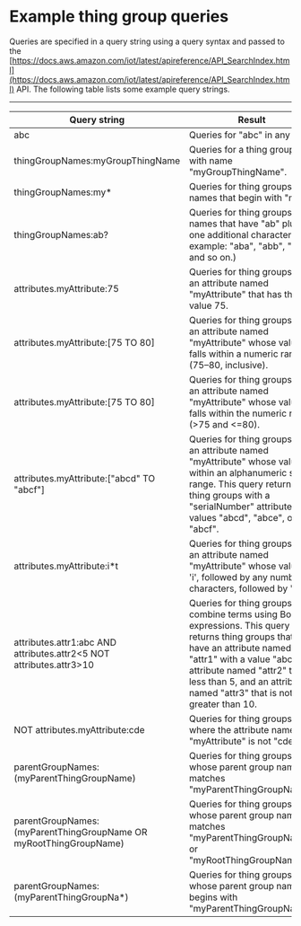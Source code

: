 # Example thing group queries<a name="example-thinggroup-queries"></a>

Queries are specified in a query string using a query syntax and passed to the [https://docs.aws.amazon.com/iot/latest/apireference/API_SearchIndex.html](https://docs.aws.amazon.com/iot/latest/apireference/API_SearchIndex.html) API\. The following table lists some example query strings\.


****  

| Query string | Result | 
| --- | --- | 
|  abc  |  Queries for "abc" in any field\.  | 
|  thingGroupNames:myGroupThingName  |  Queries for a thing group with name "myGroupThingName"\.  | 
|  thingGroupNames:my\*  |  Queries for thing groups with names that begin with "my"\.  | 
|  thingGroupNames:ab?  |  Queries for thing groups with names that have "ab" plus one additional character \(for example: "aba", "abb", "abc", and so on\.\)  | 
|  attributes\.myAttribute:75  |  Queries for thing groups with an attribute named "myAttribute" that has the value 75\.  | 
|  attributes\.myAttribute:\[75 TO 80\]  |  Queries for thing groups with an attribute named "myAttribute" whose value falls within a numeric range \(75–80, inclusive\)\.  | 
|  attributes\.myAttribute:\[75 TO 80\]  |  Queries for thing groups with an attribute named "myAttribute" whose value falls within the numeric range \(>75 and <=80\)\.  | 
|  attributes\.myAttribute:\["abcd" TO "abcf"\]  |  Queries for thing groups with an attribute named "myAttribute" whose value is within an alphanumeric string range\. This query returns thing groups with a "serialNumber" attribute with values "abcd", "abce", or "abcf"\.  | 
|  attributes\.myAttribute:i\*t  |  Queries for thing groups with an attribute named "myAttribute" whose value is 'i', followed by any number of characters, followed by 't'\.  | 
|  attributes\.attr1:abc AND attributes\.attr2<5 NOT attributes\.attr3>10  |  Queries for thing groups that combine terms using Boolean expressions\. This query returns thing groups that have an attribute named "attr1" with a value "abc", an attribute named "attr2" that is less than 5, and an attribute named "attr3" that is not greater than 10\.  | 
|  NOT attributes\.myAttribute:cde  |  Queries for thing groups where the attribute named "myAttribute" is not "cde"\.  | 
|  parentGroupNames:\(myParentThingGroupName\)  |   Queries for thing groups whose parent group name matches "myParentThingGroupName"\.  | 
|  parentGroupNames:\(myParentThingGroupName OR myRootThingGroupName\)  |  Queries for thing groups whose parent group name matches "myParentThingGroupName" or "myRootThingGroupName"\.  | 
|  parentGroupNames:\(myParentThingGroupNa\*\)  |  Queries for thing groups whose parent group name begins with "myParentThingGroupNa"\.  | 